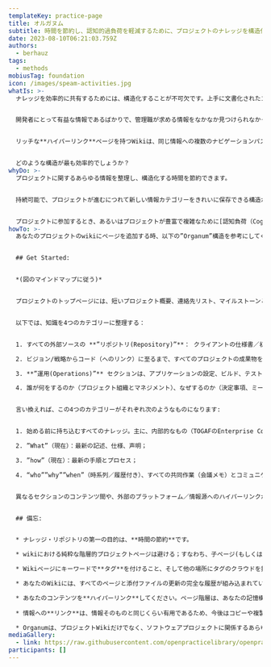```yaml
---
templateKey: practice-page
title: オルガヌム
subtitle: 時間を節約し、認知的過負荷を軽減するために、プロジェクトのナレッジを構造化する。
date: 2023-08-10T06:21:03.759Z
authors:
  - berhauz
tags:
  - methods
mobiusTag: foundation
icon: /images/speam-activities.jpg
whatIs: >-
  ナレッジを効率的に共有するためには、構造化することが不可欠です。上手に文書化されたコードは一つの側面に過ぎません。タスク、計画、報告書、プロジェクトのプレゼンテーションも同様です。初期のスケッチから仕様書、デプロイメントのヒント、ナレッジのルートマップ、トレーニング資料、テストサンプル、運用手順、プロジェクトの組織、会議のメモ、正式なモデル、開発手法など、他にもたくさんあります。


  開発者にとって有益な情報であるばかりで、管理職が求める情報をなかなか見つけられなかったり、あるいはその逆にならないために、ナレッジをすべてきれいに整理するにはどうしたらいいでしょうか？多くの人々が、異なる情報要求を同時に満たすにはどうすればいいでしょうか？


  リッチな**ハイパーリンク**ページを持つWikiは、同じ情報への複数のナビゲーションパスを提供するのに役立ちます。**タグとキーワード**は検索を加速させます。しかし、Wikiは基本的に階層的なページのセットとして構成され、その構造はナビゲートするためにもよく使われます。 


  どのような構造が最も効率的でしょうか？
whyDo: >-
  プロジェクトに関するあらゆる情報を整理し、構造化する時間を節約できます。


  持続可能で、プロジェクトが進むにつれて新しい情報カテゴリーをきれいに保存できる構造から始めましょう。このチーム（または同僚）は、いったいどこに、あなたが探している種類の情報を保存しているのだろう、と考えるのはやめましょう。あらゆる種類のプロジェクトで共通のテンプレートとなる、きれいで再現可能なプロジェクトナレッジ構造を提供しましょう。


  プロジェクトに参加するとき、あるいはプロジェクトが豊富で複雑なために[認知負荷（Cognitive Load）](https://openpracticelibrary-ja.netlify.app/practice/cognitive-loadometer/)の過負荷を引き起こし、生産性を上げるためにナレッジを常に更新しなければならなくなったとき、プロジェクトに関する情報を検索する際にかなりの時間節約を実現できます。
howTo: >-
  あなたのプロジェクトのwikiにページを追加する時、以下の”Organum”構造を参考にしてください。この構造は方法論[Praxeme](https://en.wikipedia.org/wiki/Praxeme)から借用したもので、その*Enterprise System Topology*は設計から提供までのプロジェクトに関するすべての情報を整理する手段によってサポートされています。ここでは、90%のITプロジェクトに十分な簡略化された[Organum](https://www.praxeme.org/thesaurus/organum/?lang=en) が提案されています。


  ## Get Started:


  *(図のマインドマップに従う)*


  プロジェクトのトップページには、短いプロジェクト概要、連絡先リスト、マイルストーンと進捗状況の要約、絵のようなスケッチや アーキテクチャ図、クイックリンク（最近の活動、FAQ、さまざまなプロフィールのルートマップ、略語など）を掲載するのが一般的です。


  以下では、知識を4つのカテゴリーに整理する：


  1. すべての外部ソースの **”リポジトリ(Repository)”**： クライアントの仕様書／初期声明／契約書、プロジェクトで使用されたサードパーティ製品やライブラリへのリンク、ドキュメント、テストデータのサンプル、標準、規制、方法、ヒント、市場データ、技術、パターンなど。

  2. ビジョン/戦略からコード（へのリンク）に至るまで、すべてのプロジェクトの成果物をホストする **”プロダクト(Products)”** セクション、スケッチ、モデル、API設計メモ、API仕様へのリンク、コーディングプラクティス、命名規則、利用可能なツールなど。

  3. **”運用(Operations)”** セクションは、アプリケーションの設定、ビルド、テスト、デプロイ、運用に必要なすべての知識を保持します。ここでは、ステージング環境を文書化し、管理者、開発者、テスター、オペレーター、エンドユーザー向けにマニュアルやチュートリアルを提供します。

  4. 誰が何をするのか（プロジェクト組織とマネジメント）、なぜするのか（決定事項、ミーティングノート、品質計画、リスクとその軽減策）、いつするのか（更新計画、タイムライン）、リソース／予算を記述した **”組織(Organisations)”**。また、このセクションには、チームやステークホルダー、クライアントに対するプロジェクトのすべてのプレゼンテーションがアーカイブされます。


  言い換えれば、この4つのカテゴリーがそれぞれ次のようなものになります:


  1. 始める前に持ち込むすべてのナレッジ。主に、内部的なもの（TOGAFのEnterprise Continuumなど）であれ、外部的なものであれ、一般的なものであれ、コメント付きのポインタとして；

  2. ”What”（現在）：最新の記述、仕様、声明；

  3. ”how”（現在）：最新の手順とプロセス；

  4. “who””why””when”（時系列／履歴付き）、すべての共同作業（会議メモ）とコミュニケーション活動（プレゼンテーション）。


  異なるセクションのコンテンツ間や、外部のプラットフォーム／情報源へのハイパーリンクが多数存在することは言うまでもありません。


  ## 備忘:


  * ナレッジ・リポジトリの第一の目的は、**時間の節約**です。

  * wikiにおける純粋な階層的プロジェクトページは避ける；すなわち、子ページ(もしくはグループページ)へのパスだけを保持し、情報を含まず、多くてもサブページのリストを含む'空の'ページを作るイメージです。どのようなレベルの情報に関しても、伝えるべきことが常にあり、きっと役に立つガイダンスやリンクを提供することができるはずです。

  * Wikiページにキーワードで**タグ**を付けること、そして他の場所にタグのクラウドを提供することを決して忘れないでください。

  * あなたのWikiには、すべてのページと添付ファイルの更新の完全な履歴が組み込まれていることを決して忘れないでください！そのため、バージョン/変更のインベントリを維持するために時間を費やすのではなく、会議のメモ、主要なリリース（過去とその先）、または重要な決定のような真の時系列的なもののために時間を費やしてください。

  * あなたのコンテンツを**ハイパーリンク**してください。ページ階層は、あなたの記憶構造に過ぎません。ナビゲーションは、トップダウンだけでなく、あらゆる方向へのナビゲーションを助けるハイパーリンクが最も効率的です。
  
  * 情報への**リンク**は、情報そのものと同じくらい有用であるため、今後はコピーや複製を避けて、リンクしてください。

  * Organumは、プロジェクトWikiだけでなく、ソフトウェアプロジェクトに関係するあらゆるものを対象としています。このグローバルな情報の一部は、ソース管理およびソースコード文書化（GitHub / GitLabなど）、プロジェクト管理（JIRAなど）、バグ追跡、モデリング（Modelio、Enterprise Architect、Megaなど）、そしてもちろんAPI管理（Swagger、Postman、多くのベンダーなど）に特化したサーバーでホストする方がよいでしょう。これらの情報は重複せず、ふんだんにリンクしてください。プロジェクトのwikiは、プロジェクトに関するすべてのエントリポイントになります。
mediaGallery:
  - link: https://raw.githubusercontent.com/openpracticelibrary/openpracticelibrary/main/static/images/organum_bh2.jpg
participants: []
---
```


